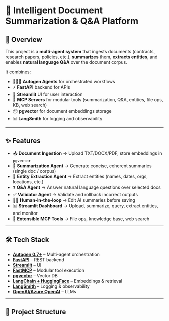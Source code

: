 # 📄 Intelligent Document Summarization & Q&A Platform

## 🚀 Overview
This project is a **multi-agent system** that ingests documents (contracts, research papers, policies, etc.), **summarizes** them, **extracts entities**, and enables **natural language Q&A** over the document corpus.  

It combines:
- 🧑‍🤝‍🧑 **Autogen Agents** for orchestrated workflows  
- ⚡ **FastAPI** backend for APIs  
- 🎨 **Streamlit** UI for user interaction  
- 🔌 **MCP Servers** for modular tools (summarization, Q&A, entities, file ops, KB, web search)  
- 📦 **pgvector** for document embeddings storage  
- 📊 **LangSmith** for logging and observability  

---

## ✨ Features
- 📤 **Document Ingestion** → Upload TXT/DOCX/PDF, store embeddings in `pgvector`  
- 📝 **Summarization Agent** → Generate concise, coherent summaries (single doc / corpus)  
- 🔎 **Entity Extraction Agent** → Extract entities (names, dates, orgs, locations, etc.)  
- ❓ **Q&A Agent** → Answer natural language questions over selected docs  
- ✅ **Validator Agent** → Validate and rollback incorrect outputs  
- 👨‍💻 **Human-in-the-loop** → Edit AI summaries before saving  
- 📊 **Streamlit Dashboard** → Upload, summarize, query, extract entities, and monitor  
- 🔌 **Extensible MCP Tools** → File ops, knowledge base, web search  

---

## 🛠️ Tech Stack
- **[Autogen 0.7+](https://github.com/microsoft/autogen)** – Multi-agent orchestration  
- **[FastAPI](https://fastapi.tiangolo.com/)** – REST backend  
- **[Streamlit](https://streamlit.io/)** – UI  
- **[FastMCP](https://pypi.org/project/fastmcp/)** – Modular tool execution  
- **[pgvector](https://github.com/pgvector/pgvector)** – Vector DB  
- **[LangChain + HuggingFace](https://www.langchain.com/)** – Embeddings & retrieval  
- **[LangSmith](https://smith.langchain.com/)** – Logging & observability  
- **[OpenAI/Azure OpenAI](https://platform.openai.com/)** – LLMs  

---

## 📂 Project Structure

